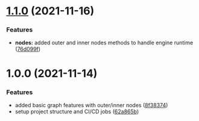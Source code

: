 # [1.1.0](https://github.com/colinespinas/awe/compare/v1.0.0...v1.1.0) (2021-11-16)


### Features

* **nodes:** added outer and inner nodes methods to handle engine runtime ([76d099f](https://github.com/colinespinas/awe/commit/76d099fb7bf93bada4c50a9d2dea6d892ceac6ba))

# 1.0.0 (2021-11-14)


### Features

* added basic graph features with outer/inner nodes ([8f38374](https://github.com/colinespinas/awe/commit/8f383742421ec5e2ba0fb33ef9aaab9e5e1b71a3))
* setup project structure and CI/CD jobs ([62a865b](https://github.com/colinespinas/awe/commit/62a865ba2db9beff1573fc272816c22f1351ad15))
